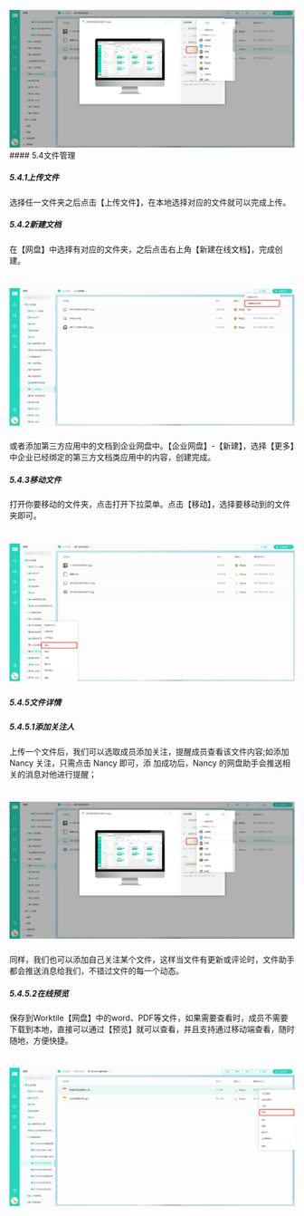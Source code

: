 ![](/assets/5.4文件管理-添加关注.png)#### 5.4文件管理

##### 5.4.1上传文件

选择任一文件夹之后点击【上传文件】，在本地选择对应的文件就可以完成上传。

##### 5.4.2新建文档

在【网盘】中选择有对应的文件夹，之后点击右上角【新建在线文档】，完成创建。

# ![](/assets/5.4文件管理-新建文档.png)

或者添加第三方应用中的文档到企业网盘中。【企业网盘】-【新建】，选择【更多】中企业已经绑定的第三方文档类应用中的内容，创建完成。


##### 5.4.3移动文件

打开你要移动的文件夹，点击打开下拉菜单。点击【移动】，选择要移动到的文件夹即可。

# ![](/assets/5.4文件管理-移动文件.png)

##### 5.4.5文件详情

##### 5.4.5.1添加关注人

上传一个文件后，我们可以选取成员添加关注，提醒成员查看该文件内容;如添加 Nancy 关注，只需点击 Nancy 即可，添
加成功后，Nancy 的网盘助手会推送相关的消息对他进行提醒；

# ![](/assets/5.4文件管理-添加关注.png)

同样，我们也可以添加自己关注某个文件，这样当文件有更新或评论时，文件助手都会推送消息给我们，不错过文件的每一个动态。

##### 5.4.5.2在线预览

保存到Worktile【网盘】中的word、PDF等文件，如果需要查看时，成员不需要下载到本地，直接可以通过【预览】就可以查看，并且支持通过移动端查看，随时随地，方便快捷。

# ![](/assets/5.4文件管理-文件预览.png)
